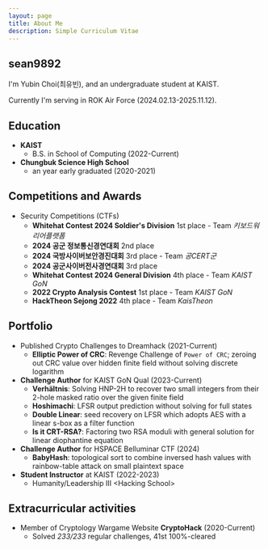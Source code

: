 ```yaml
---
layout: page
title: About Me
description: Simple Curriculum Vitae
---
```

## sean9892

I'm Yubin Choi(최유빈), and an undergraduate student at KAIST.

Currently I'm serving in ROK Air Force (2024.02.13-2025.11.12).

## Education

- **KAIST**
    - B.S. in School of Computing (2022-Current)
- **Chungbuk Science High School**
    - an year early graduated (2020-2021)

## Competitions and Awards
- Security Competitions (CTFs)
    - **Whitehat Contest 2024 Soldier's Division** 1st place - Team *키보드워리어플랫폼*
    - **2024 공군 정보통신경연대회** 2nd place
    - **2024 국방사이버보안경진대회** 3rd place - Team *공CERT군*
    - **2024 공군사이버전사경연대회** 3rd place
    - **Whitehat Contest 2024 General Division** 4th place - Team *KAIST GoN*
    - **2022 Crypto Analysis Contest** 1st place - Team *KAIST GoN*
    - **HackTheon Sejong 2022** 4th place - Team *KaisTheon*

## Portfolio
- Published Crypto Challenges to Dreamhack (2021-Current)
    - **Elliptic Power of CRC**: Revenge Challenge of `Power of CRC`; zeroing out CRC value over hidden finite field without solving discrete logarithm 
- **Challenge Author** for KAIST GoN Qual (2023-Current)
    - **Verhältnis**: Solving HNP-2H to recover two small integers from their 2-hole masked ratio over the given finite field
    - **Hoshimachi**: LFSR output prediction without solving for full states
    - **Double Linear**: seed recovery on LFSR which adopts AES with a linear s-box as a filter function
    - **Is it CRT-RSA?**: Factoring two RSA moduli with general solution for linear diophantine equation
- **Challenge Author** for HSPACE Belluminar CTF (2024)
    - **BabyHash**: topological sort to combine inversed hash values with rainbow-table attack on small plaintext space
- **Student Instructor** at KAIST (2022-2023)
    - Humanity/Leadership III \<Hacking School\>

## Extracurricular activities
- Member of Cryptology Wargame Website **CryptoHack** (2020-Current)
    - Solved *233/233* regular challenges, 41st 100%-cleared